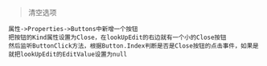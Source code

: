 >清空选项

    属性->Properties->Buttons中新增一个按钮
    把按钮的Kind属性设置为Close，在lookUpEdit的右边就有一个小的Close按钮
    然后监听ButtonClick方法，根据Button.Index判断是否是Close按钮的点击事件，如果是就把lookUpEdit的EditValue设置为null